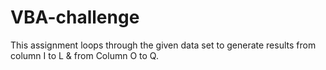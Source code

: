 # VBA-challenge
This assignment loops through the given data set to generate results from column I to L &amp; from Column O to Q.
